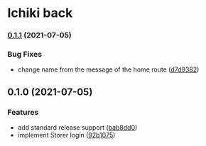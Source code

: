 # Ichiki back


### [0.1.1](https://github.com/AnthonyLzq/ichiki-back/compare/v0.1.0...v0.1.1) (2021-07-05)


### Bug Fixes

* change name from the message of the home route ([d7d9382](https://github.com/AnthonyLzq/ichiki-back/commit/d7d93824d9ed0d2f976af5315b37cf4d123e013e))

## 0.1.0 (2021-07-05)


### Features

* add standard release support ([bab8dd0](https://github.com/AnthonyLzq/ichiki-back/commit/bab8dd0f0bca6d8dbdbeb8e71a3096b728dfec3a))
* implement Storer login ([92b1075](https://github.com/AnthonyLzq/ichiki-back/commit/92b10752a4eb048a20ab446fc879ec34983249b7))
